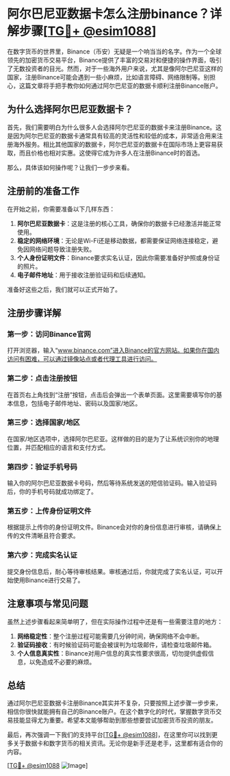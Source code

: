 # 阿尔巴尼亚数据卡怎么注册binance？**详解步骤**[[TG💪+ @esim1088](https://t.me/s/esim1088)]

在数字货币的世界里，Binance（币安）无疑是一个响当当的名字。作为一个全球领先的加密货币交易平台，Binance提供了丰富的交易对和便捷的操作界面，吸引了无数投资者的目光。然而，对于一些海外用户来说，尤其是像阿尔巴尼亚这样的国家，注册Binance可能会遇到一些小麻烦，比如语言障碍、网络限制等。别担心，这篇文章将手把手教你如何通过阿尔巴尼亚的数据卡顺利注册Binance账户。

## 为什么选择阿尔巴尼亚数据卡？

首先，我们需要明白为什么很多人会选择阿尔巴尼亚的数据卡来注册Binance。这是因为阿尔巴尼亚的数据卡通常具有较高的灵活性和较低的成本，非常适合用来注册海外服务。相比其他国家的数据卡，阿尔巴尼亚的数据卡在国际市场上更容易获取，而且价格也相对实惠。这使得它成为许多人在注册Binance时的首选。

那么，具体该如何操作呢？让我们一步步来看。

## 注册前的准备工作

在开始之前，你需要准备以下几样东西：

1. **阿尔巴尼亚数据卡**：这是注册的核心工具，确保你的数据卡已经激活并能正常使用。
2. **稳定的网络环境**：无论是Wi-Fi还是移动数据，都需要保证网络连接稳定，避免因网络问题导致注册失败。
3. **个人身份证明文件**：Binance要求实名认证，因此你需要准备好护照或身份证的照片。
4. **电子邮件地址**：用于接收注册验证码和后续通知。

准备好这些之后，我们就可以正式开始了。

## 注册步骤详解

### 第一步：访问Binance官网

打开浏览器，输入“www.binance.com”进入Binance的官方网站。如果你在国内访问有困难，可以通过镜像站点或者代理工具进行访问。

### 第二步：点击注册按钮

在首页右上角找到“注册”按钮，点击后会弹出一个表单页面。这里需要填写你的基本信息，包括电子邮件地址、密码以及国家/地区。

### 第三步：选择国家/地区

在国家/地区选项中，选择阿尔巴尼亚。这样做的目的是为了让系统识别你的地理位置，并匹配相应的语言和支付方式。

### 第四步：验证手机号码

输入你的阿尔巴尼亚数据卡号码，然后等待系统发送的短信验证码。输入验证码后，你的手机号码就成功绑定了。

### 第五步：上传身份证明文件

根据提示上传你的身份证明文件。Binance会对你的身份信息进行审核，请确保上传的文件清晰且符合要求。

### 第六步：完成实名认证

提交身份信息后，耐心等待审核结果。审核通过后，你就完成了实名认证，可以开始使用Binance进行交易了。

## 注意事项与常见问题

虽然上述步骤看起来简单明了，但在实际操作过程中还是有一些需要注意的地方：

1. **网络稳定性**：整个注册过程可能需要几分钟时间，确保网络不会中断。
2. **验证码接收**：有时候验证码可能会被误判为垃圾邮件，请检查垃圾邮件箱。
3. **个人信息真实性**：Binance对用户信息的真实性要求很高，切勿提供虚假信息，以免造成不必要的麻烦。

## 总结

通过阿尔巴尼亚数据卡注册Binance其实并不复杂，只要按照上述步骤一步步来，相信你很快就能拥有自己的Binance账户。在这个数字化的时代，掌握数字货币交易技能显得尤为重要。希望本文能够帮助到那些想要尝试加密货币投资的朋友。

最后，再次强调一下我们的支持平台[[TG💪+ @esim1088](https://t.me/s/esim1088)]，在这里你可以找到更多关于数据卡和数字货币的相关资讯。无论你是新手还是老手，这里都有适合你的内容。

[[TG💪+ @esim1088](https://t.me/s/esim1088) ![Image](https://i.postimg.cc/4NQfJmqS/Snipaste-2025-05-13-00-14-12.png)]